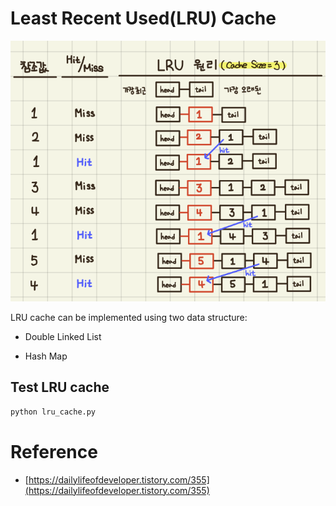 # Least Recent Used(LRU) Cache
<p align="center">
<img src = "./src/lru.png" alt="">
</p>
LRU cache can be implemented using two data structure:

- Double Linked List

- Hash Map


## Test LRU cache
```bash
python lru_cache.py
```

# Reference
- [https://dailylifeofdeveloper.tistory.com/355](https://dailylifeofdeveloper.tistory.com/355)